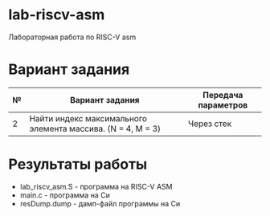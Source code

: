 # lab-riscv-asm
Лабораторная работа по RISC-V asm
# Вариант задания
№|Вариант задания|Передача параметров
---|---|---|
2|Найти индекс максимального элемента массива. (N = 4, M = 3)|Через стек
# Результаты работы
* lab_riscv_asm.S - программа на RISC-V ASM
* main.c - программа на Си
* resDump.dump - дамп-файл программы на Си
